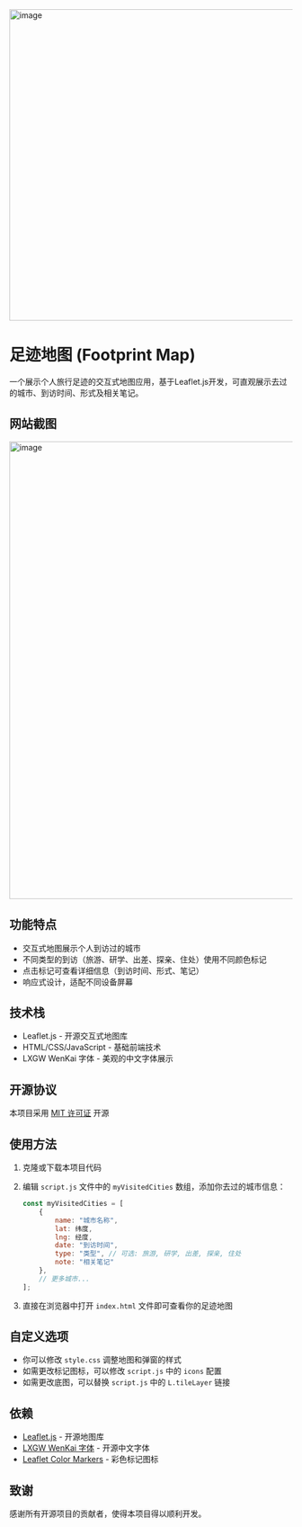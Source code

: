 <img width="1900" height="554" alt="image" src="https://github.com/user-attachments/assets/7b88649e-f152-4de4-bc2a-209ae0a55f73" />

# 足迹地图 (Footprint Map)

一个展示个人旅行足迹的交互式地图应用，基于Leaflet.js开发，可直观展示去过的城市、到访时间、形式及相关笔记。

## 网站截图
<img width="1499" height="814" alt="image" src="https://github.com/user-attachments/assets/1db8ddc6-5a21-49b2-99e3-ef3b5ecc5a41" />


## 功能特点

- 交互式地图展示个人到访过的城市
- 不同类型的到访（旅游、研学、出差、探亲、住处）使用不同颜色标记
- 点击标记可查看详细信息（到访时间、形式、笔记）
- 响应式设计，适配不同设备屏幕

## 技术栈

- Leaflet.js - 开源交互式地图库
- HTML/CSS/JavaScript - 基础前端技术
- LXGW WenKai 字体 - 美观的中文字体展示

## 开源协议

本项目采用 [MIT 许可证](https://opensource.org/licenses/MIT) 开源

## 使用方法

1. 克隆或下载本项目代码
2. 编辑 `script.js` 文件中的 `myVisitedCities` 数组，添加你去过的城市信息：

   ```javascript
   const myVisitedCities = [
       {
           name: "城市名称",
           lat: 纬度, 
           lng: 经度, 
           date: "到访时间",
           type: "类型", // 可选: 旅游, 研学, 出差, 探亲, 住处
           note: "相关笔记"
       },
       // 更多城市...
   ];
   ```
4. 直接在浏览器中打开 `index.html` 文件即可查看你的足迹地图

## 自定义选项

- 你可以修改 `style.css` 调整地图和弹窗的样式
- 如需更改标记图标，可以修改 `script.js` 中的 `icons` 配置
- 如需更改底图，可以替换 `script.js` 中的 `L.tileLayer` 链接

## 依赖

- [Leaflet.js](https://leafletjs.com/) - 开源地图库
- [LXGW WenKai 字体](https://github.com/lxgw/LxgwWenKai) - 开源中文字体
- [Leaflet Color Markers](https://github.com/pointhi/leaflet-color-markers) - 彩色标记图标

## 致谢

感谢所有开源项目的贡献者，使得本项目得以顺利开发。
